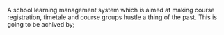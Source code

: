 A school learning management system which is aimed at making course registration, timetale and course groups hustle a thing of the past.
This is going to be achived by;

